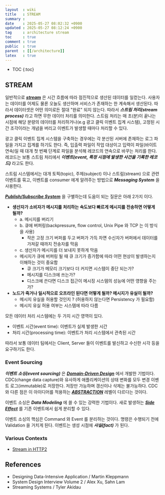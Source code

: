 ```yaml
---
layout  : wiki
title   : STREAM
summary : 
date    : 2025-05-27 08:02:32 +0900
updated : 2025-05-27 08:12:24 +0900
tag     : architecture stream
toc     : true
comment : true
public  : true
parent  : [[/architecture]]
latex   : true
---
```

* TOC
{:toc}

## STREAM

일반적으로 ___[stream](https://en.wikipedia.org/wiki/Stream_(computing))___ 은 시간 흐름에 따라 점진적으로 생산된 데이터를 일컫는다.
사용자는 데이터를 어제도 물론 오늘도 생산하며 서비스가 존재하는 한 계속해서 생산된다. 따라서 데이터셋은 어떤 의미로든 절대 "완료" 되지 않는다. 따라서 ___스트림 처리(stream process)___ 라고 하면 무한 데이터 처리를 의미한다.
스트림 처리는 매 초(분)이 끝나는 시점에 해당 분량의 데이터를 처리하거나(e.g 광고 클릭 이벤트 집계 시스템), 고정된 시간 조각이라는 개념을 버리고 이벤트가 발생할 때마다 처리할 수 있다.

광고 클릭 이벤트 집계 시스템을 구축하는 경우에는 각 분산된 서버에 존재하는 로그 파일을 가지고 집계를 하기도 한다. 즉, 입출력 파일이 작업 대상이고 입력이 파일(바이트 연속)일 때 대개 첫 번째 단계로 파일을 분석해 레코드의 연속으로 바꾸는 처리를 한다.
레코드는 보통 스트림 처리에서 ___이벤트(event, 특정 시점에 발생한 사건을 기록한 레코드)___ 라고도 한다.

스트림 시스템에서는 대개 토픽(topic), 주제(subject) 이나 스트림(stream) 으로 관련 이벤트를 묶고, 이벤트를 consumer 에게 알려주는 방법으로 ___Messaging System___ 을 사용한다.

___[Publish/Subscribe System](https://klarciel.net/wiki/architecture/architecture-pub-sub/)___ 을 구별하는데 도움이 되는 질문은 아래 2가지 이다.
- __생산자가 소비자가 메시지를 처리하는 속도보다 빠르게 메시지를 전송하면 어떻게 될까?__
  - a. 메시지를 버리기
  - b. 큐에 버퍼링(backpressure, flow control, Unix Pipe 와 TCP 는 이 방식을 사용)
    - 작은 고정 크기 버퍼를 두고 버퍼가 가득 차면 수신자가 버퍼에서 데이터를 가져갈 때까지 전송자를 막음
  - c. 생산자가 메시지를 더 보내지 못하게 막음
  - 메시지가 큐에 버퍼링 될 때 큐 크기가 증가함에 따라 어떤 현상이 발생하는지 이해하는 것이 중요함
    - 큐 크기가 메모리 크기보다 더 커지면 시스템이 중단 되는가?
    - 메시지를 디스크에 쓰는가?
    - 디스크에 쓴다면 디스크 접근이 메시징 시스템의 성능에 어떤 영향을 주는가?
- __노드가 죽거나 일시적으로 오프라인 된다면 어떻게 될까? 메시지가 유실이 될까?__
  - 메시지 유실을 허용할 것인지 ? (허용하지 않는다면 Persistency 가 필요함)
  - 메시지 유실 허용 여부는 시스템에 따라 다름

모든 데이터 처리 시스템에는 두 가지 시간 영역이 있다.

- 이벤트 시간(event time): 이벤트가 실제 발생한 시간
- 처리 시간(processing time): 이벤트가 처리 시스템에서 관측된 시간

따라서 보통 데이터 팀에서는 Client, Server 들이 이벤트를 발신하고 수신한 시각 등을 요구하기도 한다.

### Event Sourcing

___이벤트 소싱(event sourcing)___ 은 ___[Domain-Driven Design](https://klarciel.net/wiki/ddd/)___ 에서 개발한 기법이다. CDC(change data capture)와 유사하게 애플리케이션의 상태 변화를 모두 변경 이벤트 로그(immutable)로 저장한다.
저장만 가능하며 갱신이나 삭제는 불가능하다. CDC 와 다른 점은 이 아이디어를 적용하는 ___[ABSTRACTION](https://klarciel.net/wiki/architecture/architecture-abstraction/)___ 레벨이 다르다는 것이다.

이벤트 소싱은 ___Data Modeling___ 에 쓸 수 있는 강력한 기법이다. 새로 발생하는 ___[Side Effect](https://klarciel.net/wiki/functional/functional-sideeffect/)___ 를 기존 이벤트에서 쉽게 분리할 수 있다.

이벤트 소싱의 핵심은 Command 와 Event 를 분리하는 것이다. 명령은 수행되기 전에 Validation 을 거치게 된다. 이벤트는 생성 시점에 ___사실(fact)___ 가 된다.

### Various Contexts

- [Stream in HTTP2](https://klarciel.net/wiki/network/network-binary-based-protocol/)

## References

- Designing Data-Intensive Application / Martin Kleppmann
- System Design Interview Volume 2 / Alex Xu, Sahn Lam
- Streaming Systems / Tyler Akidau
